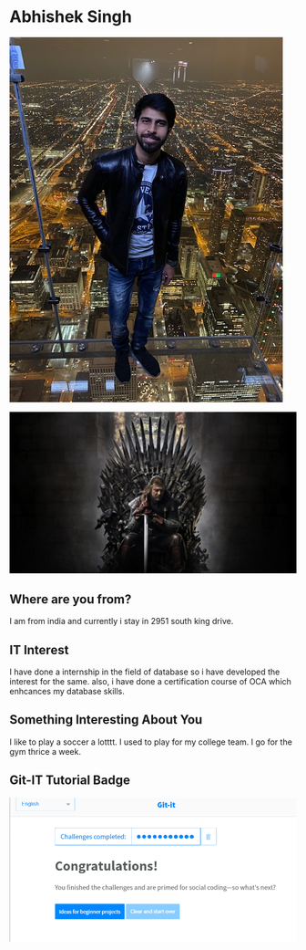 # Abhishek Singh

![my self](abhishek.jpg "myself")

![game of thrones](got.jpeg "game of thrones!")

## Where are you from?

I am from india and currently i stay in 2951 south king drive.

## IT Interest
I have done a internship in the field of database so i have developed the interest for the same. also, i have done a certification course of OCA which enhcances my database skills.

## Something Interesting About You

I like to play a soccer a lotttt. I used to play for my college team. I go for the gym thrice a week.

## Git-IT Tutorial Badge

![Git Tutorial](result.PNG "Result")
